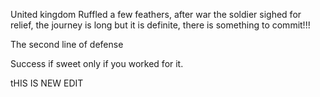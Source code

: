 United kingdom Ruffled a few feathers, after war the soldier sighed for relief, the journey is long but it is definite, there is something to commit!!!

The second line of defense

Success if sweet only if you worked for it.

tHIS IS NEW EDIT

